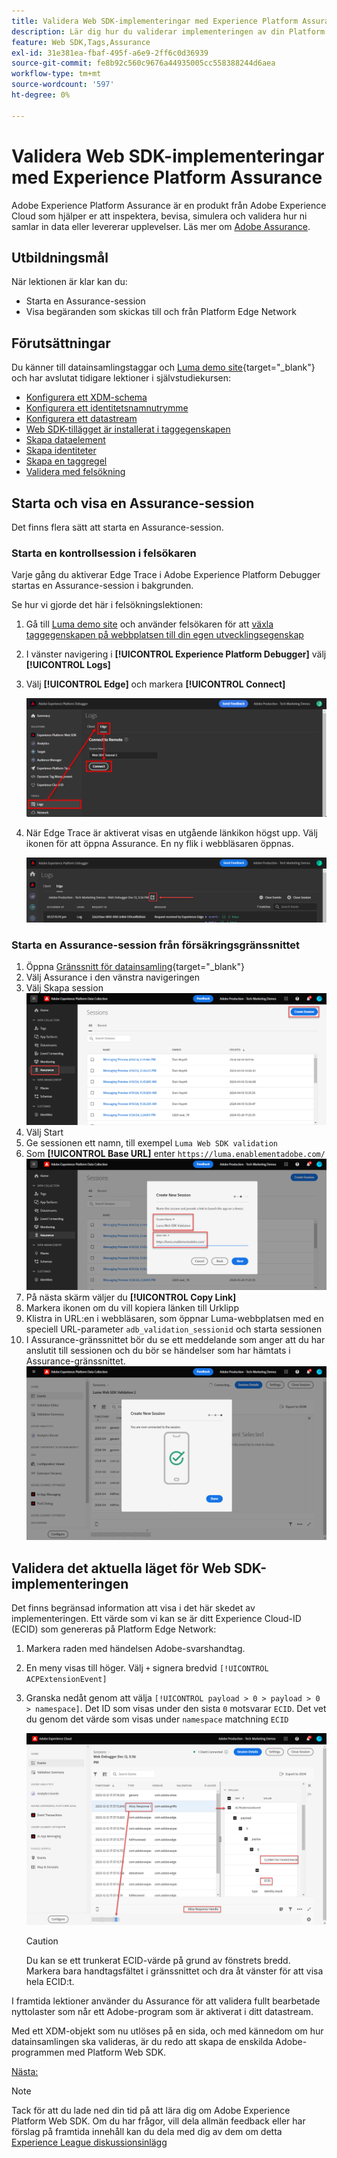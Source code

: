 ```yaml
---
title: Validera Web SDK-implementeringar med Experience Platform Assurance
description: Lär dig hur du validerar implementeringen av din Platform Web SDK med Adobe Experience Platform Assurance. Den här lektionen ingår i självstudiekursen Implementera Adobe Experience Cloud med Web SDK.
feature: Web SDK,Tags,Assurance
exl-id: 31e381ea-fbaf-495f-a6e9-2ff6c0d36939
source-git-commit: fe8b92c560c9676a44935005cc558388244d6aea
workflow-type: tm+mt
source-wordcount: '597'
ht-degree: 0%

---
```


# Validera Web SDK-implementeringar med Experience Platform Assurance

Adobe Experience Platform Assurance är en produkt från Adobe Experience Cloud som hjälper er att inspektera, bevisa, simulera och validera hur ni samlar in data eller levererar upplevelser. Läs mer om [Adobe Assurance](https://experienceleague.adobe.com/docs/experience-platform/assurance/home.html?lang=en).


## Utbildningsmål

När lektionen är klar kan du:

* Starta en Assurance-session
* Visa begäranden som skickas till och från Platform Edge Network

## Förutsättningar

Du känner till datainsamlingstaggar och [Luma demo site](https://luma.enablementadobe.com/content/luma/us/en.html){target="_blank"} och har avslutat tidigare lektioner i självstudiekursen:

* [Konfigurera ett XDM-schema](configure-schemas.md)
* [Konfigurera ett identitetsnamnutrymme](configure-identities.md)
* [Konfigurera ett datastream](configure-datastream.md)
* [Web SDK-tillägget är installerat i taggegenskapen](install-web-sdk.md)
* [Skapa dataelement](create-data-elements.md)
* [Skapa identiteter](create-identities.md)
* [Skapa en taggregel](create-tag-rule.md)
* [Validera med felsökning](validate-with-debugger.md)


## Starta och visa en Assurance-session

Det finns flera sätt att starta en Assurance-session.

### Starta en kontrollsession i felsökaren

Varje gång du aktiverar Edge Trace i Adobe Experience Platform Debugger startas en Assurance-session i bakgrunden.

Se hur vi gjorde det här i felsökningslektionen:

1. Gå till [Luma demo site](https://luma.enablementadobe.com/content/luma/us/en.html) och använder felsökaren för att [växla taggegenskapen på webbplatsen till din egen utvecklingsegenskap](validate-with-debugger.md#use-the-experience-platform-debugger-to-map-to-your-tags-property)
1. I vänster navigering i **[!UICONTROL Experience Platform Debugger]** välj **[!UICONTROL Logs]**
1. Välj **[!UICONTROL Edge]** och markera **[!UICONTROL Connect]**

   ![Koppla kantkalkering](assets/analytics-debugger-edgeTrace.png)
1. När Edge Trace är aktiverat visas en utgående länkikon högst upp. Välj ikonen för att öppna Assurance. En ny flik i webbläsaren öppnas.

   ![Starta Assurance-session](assets/validate-debugger-start-assurnance.png)


### Starta en Assurance-session från försäkringsgränssnittet

1. Öppna [Gränssnitt för datainsamling](https://experience.adobe.com/#/data-collection/home){target="_blank"}
1. Välj Assurance i den vänstra navigeringen
1. Välj Skapa session
   ![Skapa en Assurance-session](assets/assurance-create-session.png)
1. Välj Start
1. Ge sessionen ett namn, till exempel `Luma Web SDK validation`
1. Som **[!UICONTROL Base URL]** enter `https://luma.enablementadobe.com/`
   ![Namnge Assurance-sessionen](assets/assurance-name-session.png)
1. På nästa skärm väljer du **[!UICONTROL Copy Link]**
1. Markera ikonen om du vill kopiera länken till Urklipp
1. Klistra in URL:en i webbläsaren, som öppnar Luma-webbplatsen med en speciell URL-parameter `adb_validation_sessionid` och starta sessionen
1. I Assurance-gränssnittet bör du se ett meddelande som anger att du har anslutit till sessionen och du bör se händelser som har hämtats i Assurance-gränssnittet.
   ![Assurance-sessionen har anslutits](assets/assurance-success.png)

## Validera det aktuella läget för Web SDK-implementeringen

Det finns begränsad information att visa i det här skedet av implementeringen. Ett värde som vi kan se är ditt Experience Cloud-ID (ECID) som genereras på Platform Edge Network:

1. Markera raden med händelsen Adobe-svarshandtag.
1. En meny visas till höger. Välj `+` signera bredvid `[!UICONTROL ACPExtensionEvent]`
1. Granska nedåt genom att välja `[!UICONTROL payload > 0 > payload > 0 > namespace]`. Det ID som visas under den sista `0` motsvarar `ECID`. Det vet du genom det värde som visas under `namespace` matchning `ECID`

   ![Verifiera ECID för försäkring](assets/validate-assurance-ecid.png)

   >[!CAUTION]
   >
   >Du kan se ett trunkerat ECID-värde på grund av fönstrets bredd. Markera bara handtagsfältet i gränssnittet och dra åt vänster för att visa hela ECID:t.

I framtida lektioner använder du Assurance för att validera fullt bearbetade nyttolaster som når ett Adobe-program som är aktiverat i ditt datastream.

Med ett XDM-objekt som nu utlöses på en sida, och med kännedom om hur datainsamlingen ska valideras, är du redo att skapa de enskilda Adobe-programmen med Platform Web SDK.

[Nästa: ](setup-experience-platform.md)

>[!NOTE]
>
>Tack för att du lade ned din tid på att lära dig om Adobe Experience Platform Web SDK. Om du har frågor, vill dela allmän feedback eller har förslag på framtida innehåll kan du dela med dig av dem om detta [Experience League diskussionsinlägg](https://experienceleaguecommunities.adobe.com/t5/adobe-experience-platform-launch/tutorial-discussion-implement-adobe-experience-cloud-with-web/td-p/444996)
